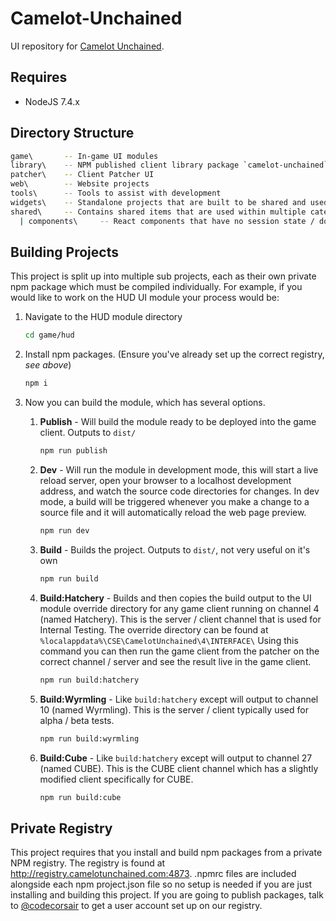 # Camelot-Unchained

UI repository for [Camelot Unchained](http://camelotunchained.com/v3/).

## Requires

* NodeJS 7.4.x

## Directory Structure

```sh
game\       -- In-game UI modules
library\    -- NPM published client library package `camelot-unchained` on npm
patcher\    -- Client Patcher UI
web\        -- Website projects
tools\      -- Tools to assist with development
widgets\    -- Standalone projects that are built to be shared and used within multiple other projects or externally. These widgets are published to the CU Private Registry.
shared\     -- Contains shared items that are used within multiple categories (ie. web & patcher & in-game)
  | components\     -- React components that have no session state / do not use redux, can contain sub-components

```

## Building Projects

This project is split up into multiple sub projects, each as their own private npm package which must be compiled individually. For example, if you would like to work on the HUD UI module your process would be:

1. Navigate to the HUD module directory
    ```sh
    cd game/hud
    ```

1. Install npm packages.  (Ensure you've already set up the correct registry, *see above*)
    ```sh
    npm i
    ```

1. Now you can build the module, which has several options.

    1. **Publish** - Will build the module ready to be deployed into the game client.  Outputs to `dist/`
        ```sh
        npm run publish
        ```

    1. **Dev** - Will run the module in development mode, this will start a live reload server, open your browser to a localhost development address, and watch the source code directories for changes. In dev mode, a build will be triggered whenever you make a change to a source file and it will automatically reload the web page preview.
        ```sh
        npm run dev
        ```

    1. **Build** - Builds the project. Outputs to `dist/`, not very useful on it's own
        ```sh
        npm run build 
        ```

    1. **Build:Hatchery** - Builds and then copies the build output to the UI module override directory for any game client running on channel 4 (named Hatchery). This is the server / client channel that is used for Internal Testing. The override directory can be found at `%localappdata%\CSE\CamelotUnchained\4\INTERFACE\` Using this command you can then run the game client from the patcher on the correct channel / server and see the result live in the game client.
        ```sh
        npm run build:hatchery
        ```

    1. **Build:Wyrmling** - Like `build:hatchery` except will output to channel 10 (named Wyrmling).  This is the server / client typically used for alpha / beta tests.
        ```sh
        npm run build:wyrmling
        ```

    1. **Build:Cube** - Like `build:hatchery` except will output to channel 27 (named CUBE).  This is the CUBE client channel which has a slightly modified client specifically for CUBE.
        ```sh
        npm run build:cube
        ```

## Private Registry

This project requires that you install and build npm packages from a private NPM registry. The registry is found at http://registry.camelotunchained.com:4873. .npmrc files are included alongside each npm project.json file so no setup is needed if you are just installing and building this project. If you are going to publish packages, talk to [@codecorsair](https://github.com/codecorsair) to get a user account set up on our registry.

